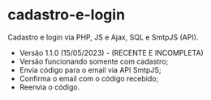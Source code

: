 # cadastro-e-login
Cadastro e login via PHP, JS e Ajax, SQL e SmtpJS (API).

 - Versão 1.1.0 (15/05/2023) - (RECENTE E INCOMPLETA)
 - Versão funcionando somente com cadastro;
 - Envia código para o email via API SmtpJS;
 - Confirma o email com o código recebido;
 - Reenvia o código.
